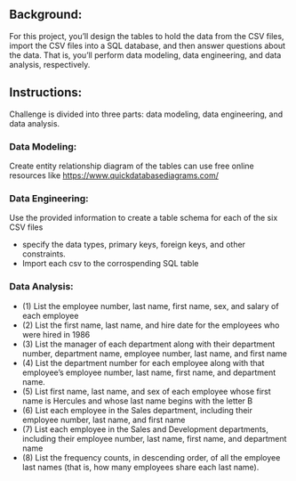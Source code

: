 ## Background:
For this project, you’ll design the tables to hold the data from the CSV files, import the CSV files into a SQL database, and then answer questions about the data. That is, you’ll perform data modeling, data engineering, and data analysis, respectively.

## Instructions:
Challenge is divided into three parts: data modeling, data engineering, and data analysis.

### Data Modeling:
Create entity relationship diagram of the tables
can use free online resources like https://www.quickdatabasediagrams.com/

### Data Engineering:
Use the provided information to create a table schema for each of the six CSV files
  * specify the data types, primary keys, foreign keys, and other constraints.
  * Import each csv to the corrospending SQL table

### Data Analysis:
* (1) List the employee number, last name, first name, sex, and salary of each employee 
* (2) List the first name, last name, and hire date for the employees who were hired in 1986
* (3) List the manager of each department along with their department number, department name, employee number, last name, and first name
* (4) List the department number for each employee along with that employee’s employee number, last name, first name, and department name.
* (5) List first name, last name, and sex of each employee whose first name is Hercules and whose last name begins with the letter B
* (6) List each employee in the Sales department, including their employee number, last name, and first name
* (7) List each employee in the Sales and Development departments, including their employee number, last name, first name, and department name
* (8) List the frequency counts, in descending order, of all the employee last names (that is, how many employees share each last name).
